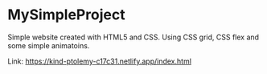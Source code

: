 # MySimpleProject
Simple website created with HTML5 and CSS. Using CSS grid, CSS flex and some simple animatoins.

Link: https://kind-ptolemy-c17c31.netlify.app/index.html